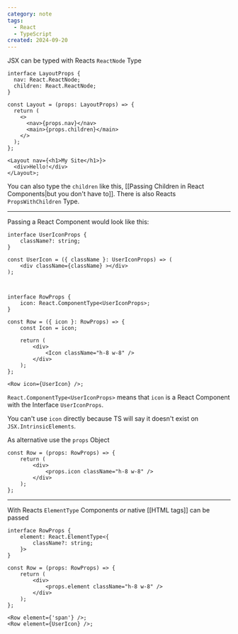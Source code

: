 ```yaml
---
category: note
tags:
  - React
  - TypeScript
created: 2024-09-20
---
```

JSX can be typed with Reacts `ReactNode` Type

```TS
interface LayoutProps {
  nav: React.ReactNode;
  children: React.ReactNode;
}

const Layout = (props: LayoutProps) => {
  return (
    <>
      <nav>{props.nav}</nav>
      <main>{props.children}</main>
    </>
  );
};

<Layout nav={<h1>My Site</h1>}>
  <div>Hello!</div>
</Layout>;
```

You can also type the `children` like this, [[Passing Children in React Components|but you don't have to]].
There is also Reacts `PropsWithChildren` Type.

---
Passing a React Component would look like this:

```TS
interface UserIconProps {
	className?: string;
}

const UserIcon = ({ className }: UserIconProps) => (
	<div className={className} ></div>
);

  

interface RowProps {
	icon: React.ComponentType<UserIconProps>;
}

const Row = ({ icon }: RowProps) => {
	const Icon = icon;

	return (
		<div>
			<Icon className="h-8 w-8" />
		</div>
	);
};

<Row icon={UserIcon} />;
```

`React.ComponentType<UserIconProps>` means that `icon` is a React Component with the Interface `UserIconProps`.

You can't use `icon` directly because TS will say it doesn't exist on `JSX.IntrinsicElements`.

As alternative use the `props` Object

```TS
const Row = (props: RowProps) => {
	return (
		<div>
			<props.icon className="h-8 w-8" />
		</div>
	);
};
```

---
With Reacts `ElementType` Components _or_ native [[HTML tags]] can be passed

```TS
interface RowProps {
	element: React.ElementType<{
		className?: string;
	}>
}

const Row = (props: RowProps) => {
	return (
		<div>
			<props.element className="h-8 w-8" />
		</div>
	);
};

<Row element={'span'} />;
<Row element={UserIcon} />;
```


